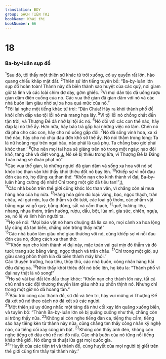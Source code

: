 ```yaml
---
translation: BDY
group: SÁCH TIÊN TRI
bookName: Khải thị 
bookNumber: 66
---
```


<div class="title"><h1>18</h1><h3>Ba-by-luân sụp đổ</h3></div>
<span class="verse kh_18_1"><sup>1</sup>Sau đó, tôi thấy một thiên sứ khác từ trời xuống, có uy quyền rất lớn, hào quang chiếu khắp mặt đất. </span>
<span class="verse kh_18_2"><sup>2</sup>Thiên sứ lớn tiếng tuyên bố: “Ba-by-luân lớn sụp đổ hoàn toàn! Thành này đã biến thành sào huyệt của các quỷ, nơi giam giữ tà linh và các loài chim dơ dáy, gớm ghiếc. </span>
<span class="verse kh_18_3"><sup>3</sup>Vì mọi dân tộc đã uống rượu gian dâm điên cuồng của nó. Các vua thế gian đã gian dâm với nó và các nhà buôn làm giàu nhờ sự xa hoa quá mức của nó.”<br/></span>
<span class="verse kh_18_4"><sup>4</sup>Tôi lại nghe một tiếng khác từ trời: “Dân Chúa! Hãy ra khỏi thành phố để khỏi dính dấp vào tội lỗi nó mà mang họa lây. </span>
<span class="verse kh_18_5"><sup>5</sup>Vì tội lỗi nó chồng chất đến tận trời, và Thượng Đế đã nhớ lại tội ác nó. </span>
<span class="verse kh_18_6"><sup>6</sup>Nó đối với các con thể nào, hãy đáp lại nó thể ấy. Hơn nữa, hãy báo trả gấp hai những việc nó làm. Chén nó đã pha cho các con, hãy cho nó uống gấp đôi. </span>
<span class="verse kh_18_7"><sup>7</sup>Nó đã sống vinh hoa, xa xỉ thế nào, hãy cho nó chịu đau đớn khổ sở thế ấy. Nó nói thầm trong lòng: Ta là nữ hoàng ngự trên ngai báu, nào phải là quả phụ. Ta chẳng bao giờ phải khóc than.’ </span>
<span class="verse kh_18_8"><sup>8</sup>Cho nên mọi tai họa sẽ giáng trên nó trong một ngày: nào đói khổ, tang chế và diệt vong.<a href="#" data-toggle="tooltip" data-placement="bottom" title="Nt sự chết">⚓</a> Nó sẽ bị thiêu trong lửa, vì Thượng Đế là Đấng Toàn năng sẽ đoán phạt nó”<br/></span>
<span class="verse kh_18_9"><sup>9</sup>Các vua thế gian, là những người đã gian dâm và sống xa hoa với nó sẽ khóc lóc than vãn khi thấy khói thiêu đốt nó bay lên. </span>
<span class="verse kh_18_10"><sup>10</sup>Khiếp sợ vì nỗi đau đớn của nó, họ đứng xa than thở: “Khốn nạn cho kinh thành vĩ đại, Ba-by-luân hùng cường đệ nhất! Chỉ trong một giờ đã tiêu tan!”<a href="#" data-toggle="tooltip" data-placement="bottom" title="Nt sự phán xét đã đến">⚓</a><br/></span>
<span class="verse kh_18_11"><sup>11</sup>Các nhà buôn trên thế giới cũng khóc lóc than vãn, vì chẳng còn ai mua hàng hóa của họ nữa. </span>
<span class="verse kh_18_12"><sup>12</sup>Hàng hóa gồm đủ loại: vàng, bạc, ngọc thạch, trân châu, vải gai mịn, lụa đỏ thẫm và đỏ tươi, các loại gỗ thơm, các phẩm vật bằng ngà và gỗ quý, bằng đồng, sắt và cẩm thạch, </span>
<span class="verse kh_18_13"><sup>13</sup>quế, hương liệu, nhang, nhựa thơm, trầm hương, rượu, dầu, bột, lúa mì, gia súc, chiên, ngựa, xe, nô lệ và linh hồn người ta.<br/></span>
<span class="verse kh_18_14"><sup>14</sup>Họ sẽ nói: “Mọi bảo vật nó ham chuộng đã lìa xa nó, mọi cảnh xa hoa lộng lẫy cũng đã tan biến, chẳng còn trông thấy nữa!”<br/></span>
<span class="verse kh_18_15"><sup>15</sup>Các nhà buôn làm giàu nhờ giao thương với nó, cũng khiếp sợ vì nỗi đau đớn của nó, đứng cách xa than thở:<br/></span>
<span class="verse kh_18_16"><sup>16</sup>“Khốn nạn cho kinh thành vĩ đại này, mặc toàn vải gai mịn đỏ thẫm và đỏ tươi; trang sức bằng vàng, ngọc thạch và trân châu. </span>
<span class="verse kh_18_17"><sup>17</sup>Chỉ trong một giờ, sự giàu sang phồn thịnh kia đã biến thành mây khói.”<br/>Các thuyền trưởng, hoa tiêu, thủy thủ, các nhà buôn, công nhân hàng hải đều đứng xa.</span>
<span class="verse kh_18_18"><sup>18</sup>Nhìn thấy khói thiêu đốt nó bốc lên, họ kêu la: “Thành phố vĩ đại này thật là vô song!”<br/></span>
<span class="verse kh_18_19"><sup>19</sup>Họ sẽ vãi bụi đất lên đầu than khóc: “Khốn nạn cho thành lớn này, tất cả chủ nhân các đội thương thuyền làm giàu nhờ sự phồn thịnh nó. Nhưng chỉ trong một giờ nó đã hoang tàn.”<br/></span>
<span class="verse kh_18_20"><sup>20</sup>Bầu trời cùng các thánh đồ, sứ đồ và tiên tri, hãy vui mừng vì Thượng Đế đã xét xử nó theo cách nó đã xét xử các ngươi.<br/></span>
<span class="verse kh_18_21"><sup>21</sup>Một thiên sứ uy dũng nhấc một tảng đá như cối xay lớn quăng xuống biển, và tuyên bố: “Thành Ba-by-luân lớn sẽ bị quăng xuống như thế, chẳng còn ai trông thấy nữa. </span>
<span class="verse kh_18_22"><sup>22</sup>Không ai còn nghe tiếng đàn ca, tiếng thụ cầm, tiếng sáo hay tiếng kèn từ thành này nữa, cũng chẳng tìm thấy công nhân kỹ nghệ nào, cả tiếng cối xay cũng im bặt. </span>
<span class="verse kh_18_23"><sup>23</sup>Không còn thấy ánh đèn, không còn nghe tiếng cô dâu chú rể nơi đó nữa. Các nhà buôn của nó từng nổi tiếng khắp thế giới. Nó dùng tà thuật lừa gạt mọi quốc gia.<br/></span>
<span class="verse kh_18_24"><sup>24</sup>“Huyết của các tiên tri và thánh đồ, cùng huyết của mọi người bị giết trên thế giới cũng tìm thấy tại thành này.”</span>
